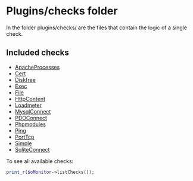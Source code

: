 # Plugins/checks folder #

In the folder plugins/checks/ are the files that contain the logic of a single check.

## Included checks ##

- [ApacheProcesses](apacheprocesses.md)
- [Cert](cert.md)
- [Diskfree](diskfree.md)
- [Exec](exec.md)
- [File](file.md)
- [HttpContent](httpcontent.md)
- [Loadmeter](loadmeter.md)
- [MysqlConnect](mysqlconnect.md)
- [PDOConnect](pdoconnect.md)
- [Phpmodules](phpmodules.md)
- [Ping](ping.md)
- [PortTcp](porttcp.md)
- [Simple](simple.md)
- [SqliteConnect](sqliteconnect.md)

To see all available checks:

```php
print_r($oMonitor->listChecks());
```
